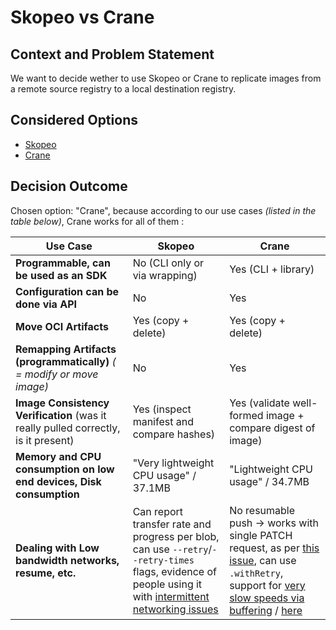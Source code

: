 # Skopeo vs Crane

## Context and Problem Statement

We want to decide wether to use Skopeo or Crane to replicate images from a remote source registry to a local destination registry.

## Considered Options

* [Skopeo](https://github.com/containers/skopeo)
* [Crane](https://github.com/google/go-containerregistry/tree/main/cmd/crane)

## Decision Outcome

Chosen option: "Crane", because according to our use cases _(listed in the table below)_, Crane works for all of them :

| Use Case | Skopeo | Crane |
|---|---|---|
| **Programmable, can be used as an SDK** | No (CLI only or via wrapping) | Yes (CLI + library) |
| **Configuration can be done via API** | No | Yes |
| **Move OCI Artifacts** | Yes (copy + delete) | Yes (copy + delete) |
| **Remapping Artifacts (programmatically)** _( = modify or move image)_ | No | Yes |
| **Image Consistency Verification** (was it really pulled correctly, is it present) | Yes (inspect manifest and compare hashes) | Yes (validate well-formed image + compare digest of image) |
| **Memory and CPU consumption on low end devices, Disk consumption** | "Very lightweight CPU usage" / 37.1MB | "Lightweight CPU usage" / 34.7MB |
| **Dealing with Low bandwidth networks, resume, etc.** | Can report transfer rate and progress per blob, can use `--retry`/`--retry-times` flags, evidence of people using it with [intermittent networking issues](https://github.com/containers/common/issues/654) | No resumable push -> works with single PATCH request, as per [this issue](https://github.com/google/go-containerregistry/issues/1448), can use `.withRetry`, support for [very slow speeds via buffering](https://github.com/google/go-containerregistry/issues/920) / [here](https://github.com/google/go-containerregistry/pull/923) |
